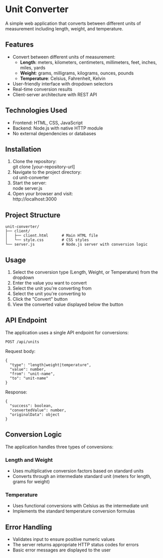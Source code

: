 # Unit Converter

A simple web application that converts between different units of measurement including length, weight, and temperature.

## Features

- Convert between different units of measurement:
  - **Length**: meters, kilometers, centimeters, millimeters, feet, inches, miles, yards
  - **Weight**: grams, milligrams, kilograms, ounces, pounds
  - **Temperature**: Celsius, Fahrenheit, Kelvin
- User-friendly interface with dropdown selectors
- Real-time conversion results
- Client-server architecture with REST API

## Technologies Used

- Frontend: HTML, CSS, JavaScript
- Backend: Node.js with native HTTP module
- No external dependencies or databases

## Installation

1. Clone the repository:  
    git clone [your-repository-url]
2. Navigate to the project directory:  
    cd unit-converter
3. Start the server:  
    node server.js
4. Open your browser and visit:  
    http://localhost:3000

## Project Structure

    unit-converter/
    ├── client/
    │   ├── client.html      # Main HTML file
    │   └── style.css        # CSS styles
    └── server.js            # Node.js server with conversion logic

## Usage

1. Select the conversion type (Length, Weight, or Temperature) from the dropdown  
2. Enter the value you want to convert  
3. Select the unit you're converting from  
4. Select the unit you're converting to  
5. Click the "Convert" button  
6. View the converted value displayed below the button  

## API Endpoint

The application uses a single API endpoint for conversions:

    POST /api/units

Request body:

    {
      "type": "length|weight|temperature",
      "value": number,
      "from": "unit-name",
      "to": "unit-name"
    }

Response:

    {
      "success": boolean,
      "convertedValue": number,
      "originalData": object
    }

## Conversion Logic

The application handles three types of conversions:

### Length and Weight
- Uses multiplicative conversion factors based on standard units  
- Converts through an intermediate standard unit (meters for length, grams for weight)  

### Temperature
- Uses functional conversions with Celsius as the intermediate unit  
- Implements the standard temperature conversion formulas  

## Error Handling
- Validates input to ensure positive numeric values  
- The server returns appropriate HTTP status codes for errors  
- Basic error messages are displayed to the user  
